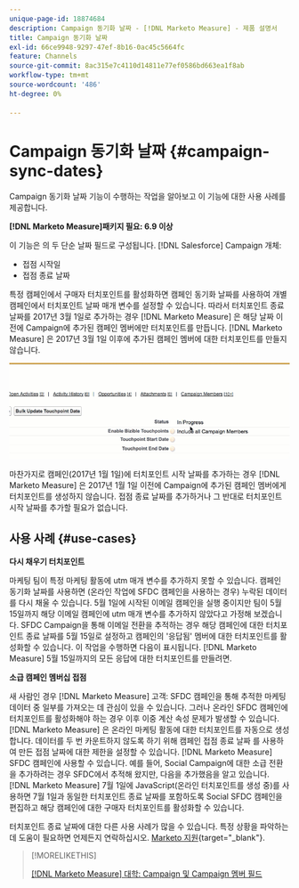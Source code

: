 ```yaml
---
unique-page-id: 18874684
description: Campaign 동기화 날짜 - [!DNL Marketo Measure] - 제품 설명서
title: Campaign 동기화 날짜
exl-id: 66ce9948-9297-47ef-8b16-0ac45c5664fc
feature: Channels
source-git-commit: 8ac315e7c4110d14811e77ef0586bd663ea1f8ab
workflow-type: tm+mt
source-wordcount: '486'
ht-degree: 0%

---
```


# Campaign 동기화 날짜 {#campaign-sync-dates}

Campaign 동기화 날짜 기능이 수행하는 작업을 알아보고 이 기능에 대한 사용 사례를 제공합니다.

**[!DNL Marketo Measure]패키지 필요: 6.9 이상**

이 기능은 의 두 단순 날짜 필드로 구성됩니다. [!DNL Salesforce] Campaign 개체:

* 접점 시작일
* 접점 종료 날짜

특정 캠페인에서 구매자 터치포인트를 활성화하면 캠페인 동기화 날짜를 사용하여 개별 캠페인에서 터치포인트 날짜 매개 변수를 설정할 수 있습니다. 따라서 터치포인트 종료 날짜를 2017년 3월 1일로 추가하는 경우 [!DNL Marketo Measure] 은 해당 날짜 이전에 Campaign에 추가된 캠페인 멤버에만 터치포인트를 만듭니다. [!DNL Marketo Measure] 은 2017년 3월 1일 이후에 추가된 캠페인 멤버에 대한 터치포인트를 만들지 않습니다.

![](assets/1.gif)

마찬가지로 캠페인(2017년 1월 1일)에 터치포인트 시작 날짜를 추가하는 경우 [!DNL Marketo Measure] 은 2017년 1월 1일 이전에 Campaign에 추가된 캠페인 멤버에게 터치포인트를 생성하지 않습니다. 접점 종료 날짜를 추가하거나 그 반대로 터치포인트 시작 날짜를 추가할 필요가 없습니다.

## 사용 사례 {#use-cases}

**다시 채우기 터치포인트**

마케팅 팀이 특정 마케팅 활동에 utm 매개 변수를 추가하지 못할 수 있습니다. 캠페인 동기화 날짜를 사용하면 (온라인 작업에 SFDC 캠페인을 사용하는 경우) 누락된 데이터를 다시 채울 수 있습니다. 5월 1일에 시작된 이메일 캠페인을 실행 중이지만 팀이 5월 15일까지 해당 이메일 캠페인에 utm 매개 변수를 추가하지 않았다고 가정해 보겠습니다. SFDC Campaign을 통해 이메일 전환을 추적하는 경우 해당 캠페인에 대한 터치포인트 종료 날짜를 5월 15일로 설정하고 캠페인의 &#39;응답됨&#39; 멤버에 대한 터치포인트를 활성화할 수 있습니다. 이 작업을 수행하면 다음이 표시됩니다. [!DNL Marketo Measure] 5월 15일까지의 모든 응답에 대한 터치포인트를 만들려면.

**소급 캠페인 멤버십 접점**

새 사람인 경우 [!DNL Marketo Measure] 고객: SFDC 캠페인을 통해 추적한 마케팅 데이터 중 일부를 가져오는 데 관심이 있을 수 있습니다. 그러나 온라인 SFDC 캠페인에 터치포인트를 활성화해야 하는 경우 이후 이중 계산 속성 문제가 발생할 수 있습니다. [!DNL Marketo Measure] 은 온라인 마케팅 활동에 대한 터치포인트를 자동으로 생성합니다. 데이터를 두 번 카운트하지 않도록 하기 위해 캠페인 접점 종료 날짜 를 사용하여 만든 접점 날짜에 대한 제한을 설정할 수 있습니다. [!DNL Marketo Measure] SFDC 캠페인에 사용할 수 있습니다. 예를 들어, Social Campaign에 대한 소급 전환을 추가하려는 경우 SFDC에서 추적해 왔지만, 다음을 추가했음을 알고 있습니다. [!DNL Marketo Measure] 7월 1일에 JavaScript(온라인 터치포인트를 생성 중)를 사용하면 7월 1일과 동일한 터치포인트 종료 날짜를 포함하도록 Social SFDC 캠페인을 편집하고 해당 캠페인에 대한 구매자 터치포인트를 활성화할 수 있습니다.

터치포인트 종료 날짜에 대한 다른 사용 사례가 많을 수 있습니다. 특정 상황을 파악하는 데 도움이 필요하면 언제든지 연락하십시오. [Marketo 지원](https://nation.marketo.com/t5/support/ct-p/Support){target="_blank"}.

>[!MORELIKETHIS]
>
>[[!DNL Marketo Measure] 대학: Campaign 및 Campaign 멤버 필드](https://learn.bizible.com/2-bizible-customization/137720https://universityonline.marketo.com/courses/bizible-fundamentals-channel-management/#/page/5c63007334d9f0367662b758)
